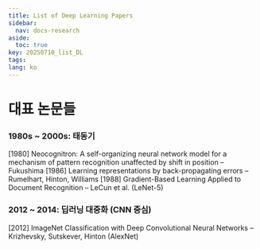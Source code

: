 ```yaml
---
title: List of Deep Learning Papers
sidebar:
  nav: docs-research
aside:
  toc: true
key: 20250710_list_DL
tags: 
lang: ko
---
```

# 대표 논문들
### 1980s ~ 2000s: 태동기
\[1980\] Neocognitron: A self-organizing neural network model for a mechanism of pattern recognition unaffected by shift in position – Fukushima
\[1986\] Learning representations by back-propagating errors – Rumelhart, Hinton, Williams
\[1988\] Gradient-Based Learning Applied to Document Recognition – LeCun et al. (LeNet-5)

### 2012 ~ 2014: 딥러닝 대중화 (CNN 중심)
\[2012\] ImageNet Classification with Deep Convolutional Neural Networks – Krizhevsky, Sutskever, Hinton (AlexNet)
